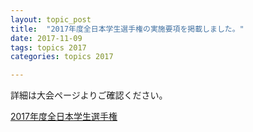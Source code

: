```yaml
---
layout: topic_post
title:  "2017年度全日本学生選手権の実施要項を掲載しました。"
date: 2017-11-09
tags: topics 2017
categories: topics 2017

---
```


詳細は大会ページよりご確認ください。

<a class="btn btn-primary btn-sm" href="{{ site.baseurl }}{% post_url /competition_info/2017/2017-11-11-inter-college-2017 %}">2017年度全日本学生選手権</a>
